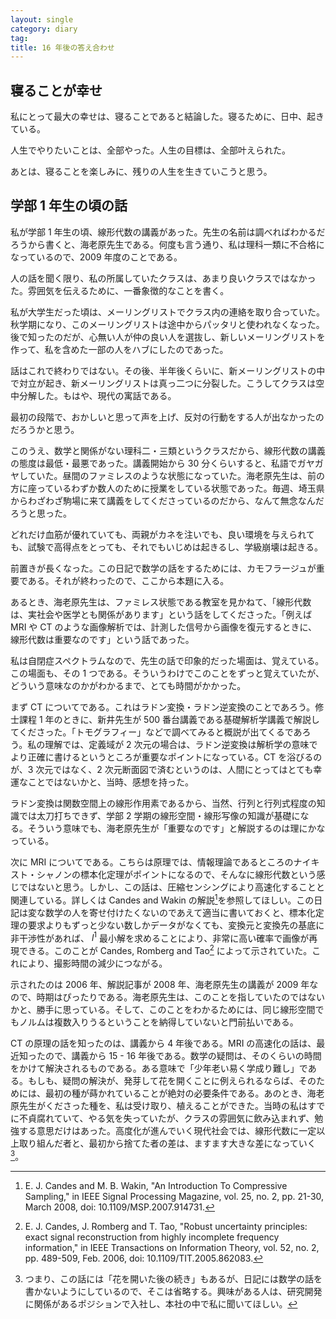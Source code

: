 ```yaml
---
layout: single
category: diary
tag:
title: 16 年後の答え合わせ
---
```


## 寝ることが幸せ

私にとって最大の幸せは、寝ることであると結論した。寝るために、日中、起きている。

人生でやりたいことは、全部やった。人生の目標は、全部叶えられた。

あとは、寝ることを楽しみに、残りの人生を生きていこうと思う。

## 学部 1 年生の頃の話

私が学部 1 年生の頃、線形代数の講義があった。先生の名前は調べればわかるだろうから書くと、海老原先生である。何度も言う通り、私は理科一類に不合格になっているので、2009 年度のことである。

人の話を聞く限り、私の所属していたクラスは、あまり良いクラスではなかった。雰囲気を伝えるために、一番象徴的なことを書く。

私が大学生だった頃は、メーリングリストでクラス内の連絡を取り合っていた。秋学期になり、このメーリングリストは途中からパッタリと使われなくなった。後で知ったのだが、心無い人が仲の良い人を選抜し、新しいメーリングリストを作って、私を含めた一部の人をハブにしたのであった。

話はこれで終わりではない。その後、半年後くらいに、新メーリングリストの中で対立が起き、新メーリングリストは真っ二つに分裂した。こうしてクラスは空中分解した。もはや、現代の寓話である。

最初の段階で、おかしいと思って声を上げ、反対の行動をする人が出なかったのだろうかと思う。

このうえ、数学と関係がない理科二・三類というクラスだから、線形代数の講義の態度は最低・最悪であった。講義開始から 30 分くらいすると、私語でガヤガヤしていた。昼間のファミレスのような状態になっていた。海老原先生は、前の方に座っているわずか数人のために授業をしている状態であった。毎週、埼玉県からわざわざ駒場に来て講義をしてくださっているのだから、なんて無念なんだろうと思った。

どれだけ血筋が優れていても、両親がカネを注いでも、良い環境を与えられても、試験で高得点をとっても、それでもいじめは起きるし、学級崩壊は起きる。

前置きが長くなった。この日記で数学の話をするためには、カモフラージュが重要である。それが終わったので、ここから本題に入る。

あるとき、海老原先生は、ファミレス状態である教室を見かねて、「線形代数は、実社会や医学とも関係があります」という話をしてくださった。「例えば MRI や CT のような画像解析では、計測した信号から画像を復元するときに、線形代数は重要なのです」という話であった。

私は自閉症スペクトラムなので、先生の話で印象的だった場面は、覚えている。この場面も、その 1 つである。そういうわけでこのことをずっと覚えていたが、どういう意味なのかがわかるまで、とても時間がかかった。

まず CT についてである。これはラドン変換・ラドン逆変換のことであろう。修士課程 1 年のときに、新井先生が 500 番台講義である基礎解析学講義で解説してくださった。「トモグラフィー」などで調べてみると概説が出てくるであろう。私の理解では、定義域が 2 次元の場合は、ラドン逆変換は解析学の意味でより正確に書けるというところが重要なポイントになっている。CT を浴びるのが、3 次元ではなく、2 次元断面図で済むというのは、人間にとってはとても幸運なことではないかと、当時、感想を持った。

ラドン変換は関数空間上の線形作用素であるから、当然、行列と行列式程度の知識では太刀打ちできず、学部 2 学期の線形空間・線形写像の知識が基礎になる。そういう意味でも、海老原先生が「重要なのです」と解説するのは理にかなっている。

次に MRI についてである。こちらは原理では、情報理論であるところのナイキスト・シャノンの標本化定理がポイントになるので、そんなに線形代数という感じではないと思う。しかし、この話は、圧縮センシングにより高速化することと関連している。詳しくは Candes and Wakin の解説[^1]を参照してほしい。この日記は変な数学の人を寄せ付けたくないのであえて適当に書いておくと、標本化定理の要求よりもずっと少ない数しかデータがなくても、変換元と変換先の基底に非干渉性があれば、 $l^1$ 最小解を求めることにより、非常に高い確率で画像が再現できる。このことが Candes, Romberg and Tao[^2] によって示されていた。これにより、撮影時間の減少につながる。

[^1]: E. J. Candes and M. B. Wakin, "An Introduction To Compressive Sampling," in IEEE Signal Processing Magazine, vol. 25, no. 2, pp. 21-30, March 2008, doi: 10.1109/MSP.2007.914731.

[^2]: E. J. Candes, J. Romberg and T. Tao, "Robust uncertainty principles: exact signal reconstruction from highly incomplete frequency information," in IEEE Transactions on Information Theory, vol. 52, no. 2, pp. 489-509, Feb. 2006, doi: 10.1109/TIT.2005.862083.

示されたのは 2006 年、解説記事が 2008 年、海老原先生の講義が 2009 年なので、時期はぴったりである。海老原先生は、このことを指していたのではないかと、勝手に思っている。そして、このことをわかるためには、同じ線形空間でもノルムは複数入りうるということを納得していないと門前払いである。

CT の原理の話を知ったのは、講義から 4 年後である。MRI の高速化の話は、最近知ったので、講義から 15 - 16 年後である。数学の疑問は、そのくらいの時間をかけて解決されるものである。ある意味で「少年老い易く学成り難し」である。もしも、疑問の解決が、発芽して花を開くことに例えられるならば、そのためには、最初の種が蒔かれていることが絶対の必要条件である。あのとき、海老原先生がくださった種を、私は受け取り、植えることができた。当時の私はすでに不貞腐れていて、やる気を失っていたが、クラスの雰囲気に飲み込まれず、勉強する意思だけはあった。高度化が進んでいく現代社会では、線形代数に一定以上取り組んだ者と、最初から捨てた者の差は、ますます大きな差になっていく[^3]。

[^3]: つまり、この話には「花を開いた後の続き」もあるが、日記には数学の話を書かないようにしているので、そこは省略する。興味がある人は、研究開発に関係があるポジションで入社し、本社の中で私に聞いてほしい。
